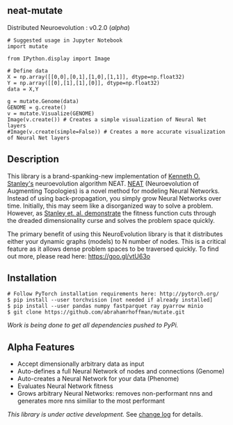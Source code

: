 ## neat-mutate
Distributed Neuroevolution : v0.2.0 (<i>alpha</i>)

```
# Suggested usage in Jupyter Notebook
import mutate

from IPython.display import Image

# Define data
X = np.array([[0,0],[0,1],[1,0],[1,1]], dtype=np.float32)
Y = np.array([[0],[1],[1],[0]], dtype=np.float32)
data = X,Y

g = mutate.Genome(data)
GENOME = g.create()
v = mutate.Visualize(GENOME)
Image(v.create()) # Creates a simple visualization of Neural Net layers
#Image(v.create(simple=False)) # Creates a more accurate visualization of Neural Net layers
```

## Description
This library is a brand-spanking-new implementation of <a href = "http://www.cs.ucf.edu/~kstanley/">Kenneth O. Stanley's</a> neuroevolution algorithm NEAT. <a href = "http://nn.cs.utexas.edu/downloads/papers/stanley.ec02.pdf">NEAT</a> (Neuroevolution of Augmenting Topologies) is a novel method for modeling Neural Networks. Instead of using back-propagation, you simply grow Neural Networks over time. Initially, this may seem like a disorganized way to solve a problem. However, as <a href="https://www.cs.ucf.edu/~kstanley/neat.html">Stanley et. al. demonstrate</a> the fitness function cuts through the dreaded dimensionality curse and solves the problem space quickly.<br>

The primary benefit of using this NeuroEvolution library is that it distributes either your dynamic graphs (models) to N number of nodes. This is a critical feature as it allows dense problem spaces to be traversed quickly. To find out more, please read here: https://goo.gl/vtU63o

## Installation
```
# Follow PyTorch installation requirements here: http://pytorch.org/
$ pip install --user torchvision [not needed if already installed]
$ pip install --user pandas numpy fastparquet ray pyarrow minio
$ git clone https://github.com/abrahamrhoffman/mutate.git
```
<i>Work is being done to get all dependencies pushed to PyPi.</i>

## Alpha Features
- Accept dimensionally arbitrary data as input
- Auto-defines a full Neural Network of nodes and connections (Genome)
- Auto-creates a Neural Network for your data (Phenome)
- Evaluates Neural Network fitness
- Grows arbitrary Neural Networks: removes non-performant nns and generates more nns similiar to the most performant

<i>This library is under active development.</i> See <a href="https://github.com/abrahamrhoffman/mutate/blob/master/documentation/changelog.log">change log</a> for details.
